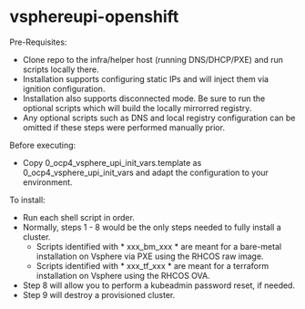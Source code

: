 # vsphereupi-openshift

Pre-Requisites:
- Clone repo to the infra/helper host (running DNS/DHCP/PXE) and run scripts locally there.
- Installation supports configuring static IPs and will inject them via ignition configuration.
- Installation also supports disconnected mode.  Be sure to run the optional scripts which will build the locally mirrorred registry.
- Any optional scripts such as DNS and local registry configuration can be omitted if these steps were performed manually prior.

Before executing:
- Copy 0_ocp4_vsphere_upi_init_vars.template as 0_ocp4_vsphere_upi_init_vars and adapt the configuration to your environment.

To install:
- Run each shell script in order.
- Normally, steps 1 - 8 would be the only steps needed to fully install a cluster.
  - Scripts identified with * xxx_bm_xxx * are meant for a bare-metal installation on Vsphere via PXE using the RHCOS raw image.
  - Scripts identified with * xxx_tf_xxx * are meant for a terraform installation on Vsphere using the RHCOS OVA.
- Step 8 will allow you to perform a kubeadmin password reset, if needed.
- Step 9 will destroy a provisioned cluster.

